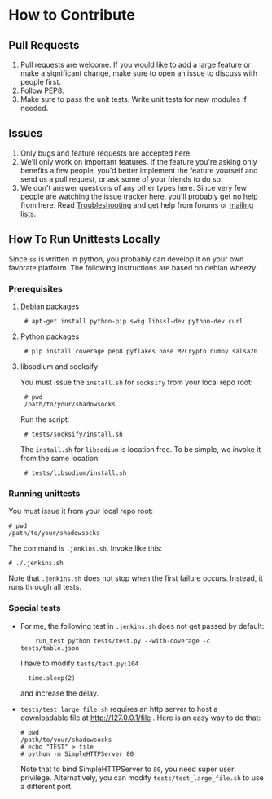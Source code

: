 How to Contribute
=================

Pull Requests
-------------

1. Pull requests are welcome. If you would like to add a large feature
or make a significant change, make sure to open an issue to discuss with
people first.
2. Follow PEP8.
3. Make sure to pass the unit tests. Write unit tests for new modules if
needed.

Issues
------

1. Only bugs and feature requests are accepted here.
2. We'll only work on important features. If the feature you're asking only
benefits a few people, you'd better implement the feature yourself and send us
a pull request, or ask some of your friends to do so.
3. We don't answer questions of any other types here. Since very few people
are watching the issue tracker here, you'll probably get no help from here.
Read [Troubleshooting] and get help from forums or [mailing lists].

How To Run Unittests Locally
----

Since `ss` is written in python, you probably can develop it on your own
favorate platform. The following instructions are based on debian wheezy.

### Prerequisites

1. Debian packages

        # apt-get install python-pip swig libssl-dev python-dev curl

2. Python packages

        # pip install coverage pep8 pyflakes nose M2Crypto numpy salsa20

3. libsodium and socksify

   You must issue the `install.sh` for `socksify` from your local repo root:

        # pwd
        /path/to/your/shadowsocks

   Run the script:

        # tests/socksify/install.sh

   The `install.sh` for `libsodium` is location free. To be simple, we invoke it from the same location:

        # tests/libsodium/install.sh

### Running unittests

You must issue it from your local repo root:

    # pwd
    /path/to/your/shadowsocks

The command is `.jenkins.sh`. Invoke like this:

    # ./.jenkins.sh

Note that `.jenkins.sh` does not stop when the first failure occurs. Instead,
it runs through all tests.

### Special tests

* For me, the following test in `.jenkins.sh` does not get passed by default:

          run_test python tests/test.py --with-coverage -c tests/table.json

  I have to modify `tests/test.py:104`

        time.sleep(2)

  and increase the delay.

* `tests/test_large_file.sh` requires an http server to host a downloadable
file at http://127.0.0.1/file . 
  Here is an easy way to do that:

      # pwd
      /path/to/your/shadowsocks
      # echo "TEST" > file
      # python -m SimpleHTTPServer 80

  Note that to bind SimpleHTTPServer to `80`, you need super user privilege.
Alternatively, you can modify `tests/test_large_file.sh` to use a different
port.

[Troubleshooting]: https://github.com/clowwindy/shadowsocks/wiki/Troubleshooting
[mailing lists]:   https://groups.google.com/forum/#!forum/shadowsocks

